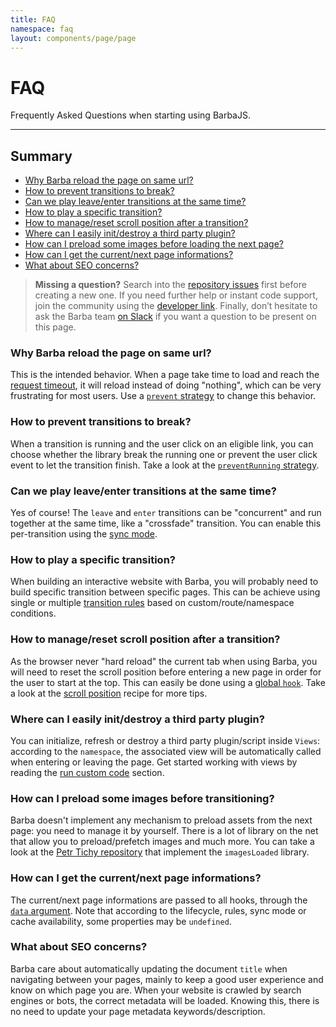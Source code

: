 ```yaml
---
title: FAQ
namespace: faq
layout: components/page/page
---
```


# FAQ

Frequently Asked Questions when starting using BarbaJS.

<hr>

## Summary

- [Why Barba reload the page on same url?](#Why-Barba-reload-the-page-on-same-url)
- [How to prevent transitions to break?](#How-to-prevent-transitions-to-break)
- [Can we play leave/enter transitions at the same time?](#Can-we-play-leave-enter-transitions-at-the-same-time)
- [How to play a specific transition?](#How-to-play-a-specific-transition)
- [How to manage/reset scroll position after a transition?](#How-to-manage-reset-scroll-position-after-a-transition)
- [Where can I easily init/destroy a third party plugin?](#Where-can-I-easily-init-destroy-a-third-party-plugin)
- [How can I preload some images before loading the next page?](#How-can-I-preload-some-images-before-transitioning)
- [How can I get the current/next page informations?](#How-can-I-get-the-current-next-page-informations)
- [What about SEO concerns?](#What-about-SEO-concerns)

> **Missing a question?** Search into the [repository issues](https://github.com/barbajs/barba/issues?q=is%3Aissue) first before creating a new one. If you need further help or instant code support, join the community using the [developer link](/docs/getstarted/useful-links/#Developer). Finally, don’t hesitate to ask the Barba team [on Slack](https://barbajs.slack.com/) if you want a question to be present on this page.

### Why Barba reload the page on same url?

This is the intended behavior. When a page take time to load and reach the [request timeout](/docs/advanced/recipes/#timeout), it will reload instead of doing "nothing", which can be very frustrating for most users. Use a [`prevent` strategy](/docs/advanced/strategies/#prevent) to change this behavior.

### How to prevent transitions to break?

When a transition is running and the user click on an eligible link, you can choose whether the library break the running one or prevent the user click event to let the transition finish. Take a look at the [`preventRunning` strategy](/docs/advanced/strategies/#preventRunning).

### Can we play leave/enter transitions at the same time?

Yes of course! The `leave` and `enter` transitions can be "concurrent" and run together at the same time, like a "crossfade" transition. You can enable this per-transition using the [sync mode](/docs/advanced/transitions/#Sync-mode).

### How to play a specific transition?

When building an interactive website with Barba, you will probably need to build specific transition between specific pages. This can be achieve using single or multiple [transition rules](/docs/advanced/transitions/#Rules) based on custom/route/namespace conditions.

### How to manage/reset scroll position after a transition?

As the browser never "hard reload" the current tab when using Barba, you will need to reset the scroll position before entering a new page in order for the user to start at the top. This can easily be done using a [global `hook`](/docs/advanced/hooks/#Global-hooks). Take a look at the [scroll position](/docs/advanced/recipes/#Scroll-position) recipe for more tips.

### Where can I easily init/destroy a third party plugin?

You can initialize, refresh or destroy a third party plugin/script inside `Views`: according to the `namespace`, the associated view will be automatically called when entering or leaving the page. Get started working with views by reading the [run custom code](/docs/getstarted/custom-code/) section.

### How can I preload some images before transitioning?

Barba doesn't implement any mechanism to preload assets from the next page: you need to manage it by yourself. There is a lot of library on the net that allow you to preload/prefetch images and much more. You can take a look at the [Petr Tichy repository](https://github.com/Ihatetomatoes/barbajs-demos/tree/master/barbajs-gsap-imagesLoaded) that implement the `imagesLoaded` library.

### How can I get the current/next page informations?

The current/next page informations are passed to all hooks, through the [`data` argument](/docs/advanced/hooks/#data-argument). Note that according to the lifecycle, rules, sync mode or cache availability, some properties may be `undefined`.

### What about SEO concerns?

Barba care about automatically updating the document `title` when navigating between your pages, mainly to keep a good user experience and know on which page you are. When your website is crawled by search engines or bots, the correct metadata will be loaded. Knowing this, there is no need to update your page metadata keywords/description.
